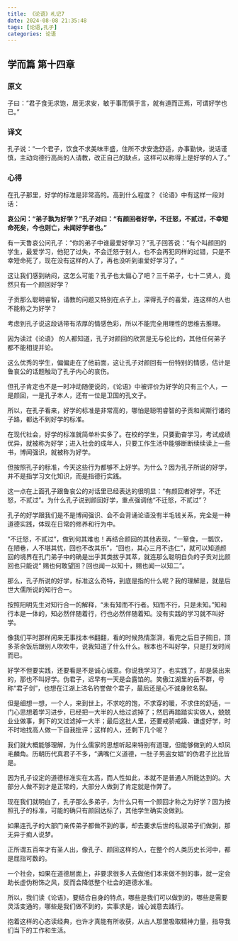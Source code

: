 ```yaml
---
title: 《论语》札记7
date: 2024-08-08 21:35:48
tags: [论语,孔子]
categories: 论语
---
```

## 学而篇 第十四章

### 原文

子曰：“君子食无求饱，居无求安，敏于事而慎于言，就有道而正焉，可谓好学也已。”

### 译文

孔子说：“一个君子，饮食不求美味丰盛，住所不求安逸舒适，办事勤快，说话谨慎，主动向德行高尚的人请教，改正自己的缺点，这样可以称得上是好学的人了。”

### 心得

在孔子那里，好学的标准是非常高的。高到什么程度？《论语》中有这样一段对话：

**哀公问：“弟子孰为好学？”孔子对曰：“有颜回者好学，不迁怒，不贰过，不幸短命死矣，今也则亡，未闻好学者也。”**

有一天鲁哀公问孔子：“你的弟子中谁最爱好学习？”孔子回答说：“有个叫颜回的学生，最爱学习，他犯了过失，不会迁怒于别人，也不会再犯同样的过错，只是不幸短命死了，现在没有这样的人了，再也没听到谁爱好学习了。“

这让我们感到纳闷，这怎么可能？孔子也太偏心了吧？三千弟子，七十二贤人，竟然只有一个颜回好学？

子贡那么聪明睿智，请教的问题又特别在点子上，深得孔子的喜爱，连这样的人也不能称之为好学？

考虑到孔子说这段话带有浓厚的情感色彩，所以不能完全用理性的思维去推理。

因为读过《论语》 的人都知道，孔子对颜回的欣赏是无与伦比的，其他任何弟子都不能相提并论。

这么优秀的学生，偏偏走在了他前面，这让孔子对颜回有一份特别的情感，估计是鲁哀公的话题触动了孔子内心的哀伤。

但孔子肯定也不是一时冲动随便说的，《论语》中被评价为好学的只有三个人，一是颜回，一是孔子本人，还有一位是卫国的孔文子。

所以，在孔子看来，好学的标准是非常高的，哪怕是聪明睿智的子贡和闻斯行诸的子路，都达不到好学的标准。

在现代社会，好学的标准就简单朴实多了。在校的学生，只要勤奋学习，考试成绩优异，就被称为好学；进入社会的成年人，只要工作生活中能够断断续续读上一些书，博闻强识，就被称为好学。

但按照孔子的标准，今天这些行为都够不上好学。为什么？因为孔子所说的好学，并不是指学习文化知识，而是指德行实践。

这一点在上面孔子跟鲁哀公的对话里已经表达的很明显：“有颜回者好学，不迁怒，不贰过”。为什么孔子说到颜回好学，重点强调他“不迁怒，不贰过”？

孔子的好学跟我们是不是博闻强识、会不会背诵论语没有半毛钱关系，完全是一种道德实践，体现在日常的修养和行为中。

“不迁怒，不贰过”，做到何其难也！再结合颜回的其他表现，“一箪食，一瓢饮，在陋巷，人不堪其忧，回也不改其乐”，“回也，其心三月不违仁”，就可以知道颜回的境界在孔门弟子中的确是出乎其类拔乎其萃，就连那么聪明自负的子贡对比颜回也只能说“ 赐也何敢望回？回也闻一以知十，赐也闻一以知二”。

那么，孔子所说的好学，标准这么奇特，到底是指的什么呢？我的理解是，就是后世大儒所说的知行合一。

按照阳明先生对知行合一的解释，“未有知而不行者。知而不行，只是未知。”知和行本是一体的，知必然伴随着行，行也必然伴随着知。没有实践的学习就不叫好学。

像我们平时那样闲来无事找本书翻翻，看的时候热情澎湃，看完之后日子照旧，顶多茶余饭后跟别人吹吹牛，说我知道了什么什么。根本也不叫好学，只是打发时间而已。

好学不但要实践，还要看是不是诚心诚意。你说我学习了，也实践了，却是装出来的，那也不叫好学。伪君子，迟早有一天是会露馅的。笑傲江湖里的岳不群，号称“君子剑”，也想在江湖上沽名钓誉做个君子，最后还是心不诚身败名裂。

但是细想一想，一个人，来到世上，不求吃的饱，不求穿的暖，不求住的舒适，一门心思想着学习进步，已经把一大半的人给过滤掉了；然后再踏踏实实做人，兢兢业业做事，剩下的又过滤掉一大半；最后这批人里，还要戒骄戒躁、谦虚好学，时不时地找高人做一下自我批评；这样的人，还剩下几个呢？

我们就大概能够理解，为什么儒家的思想听起来特别有道理，但能够做到的人却凤毛麟角。历朝历代真君子不多，“满嘴仁义道德，一肚子男盗女娼”的伪君子比比皆是。

因为孔子设定的道德标准实在太高，而人性如此，本就不是普通人所能达到的。大部分人做不到才是正常的，大部分人做到了肯定就是作弊了。

现在我们就明白了，孔子那么多弟子，为什么只有一个颜回才称之为好学？因为按照孔子的标准，可能的确只有颜回达标了，其他学生确实没做到。

如果连孔子的大部门亲传弟子都做不到的事，却去要求后世的私淑弟子们做到，那无异于痴人说梦。

正所谓五百年才有圣人出，像孔子、颜回这样的人，在整个的人类历史长河中，都是屈指可数的。

一个社会，如果在道德层面上，非要求很多人去做他们本来做不到的事，就一定会助长虚伪粉饰之风，反而会降低整个社会的道德水准。

所以，我们读《论语》，要结合自身的特点，哪些是我们可以做到的，哪些是需要灵活变通的，哪些是我们做不到的，实事求是，诚心诚意去践行。

抱着这样的心态读经典，也许才真能有所收获，从古人那里吸取精神力量，指导我们当下的工作和生活。
